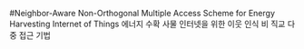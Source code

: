 #Neighbor-Aware Non-Orthogonal Multiple Access Scheme for Energy Harvesting Internet of Things
에너지 수확 사물 인터넷을 위한 이웃 인식 비 직교 다중 접근 기법
